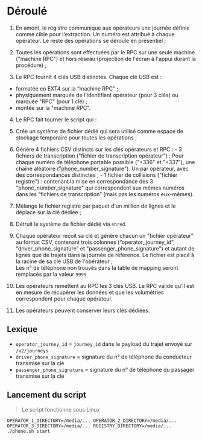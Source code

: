 # Déroulé

1. En amont, le registre communique aux opérateurs une journée définie comme cible pour l'extraction. Un numéro est attribué à chaque opérateur. Le reste des opérations se déroule en présentiel ;

2. Toutes les opérations sont effectuées par le RPC sur une seule machine ("machine RPC") et hors réseau (projection de l'écran à l'appui durant la procédure) ;

3. Le RPC fournit 4 clés USB distinctes. Chaque clé USB est : 
 - formatée en EXT4 sur la “machine RPC” ;
 - physiquement marquée de l'identifiant opérateur (pour 3 clés) ou marquée "RPC" (pour 1 clé) ;
 - montée sur la "machine RPC".

4. Le RPC fait tourner le script qui :
  1. Crée un système de fichier dédié qui sera utilisé comme espace de stockage temporaire pour toutes les opérations ;
  2. Génère 4 fichiers CSV distincts sur les clés opérateurs et RPC :
    - 3 fichiers de transcription ("fichier de transcription opérateur") : Pour chaque numéro de téléphone portable possible ("+336" et "+337"), une chaîne aléatoire ("phone_number_signature"). Un par opérateur, avec des correspondances distinctes ;
    - 1 fichier de collisions ("fichier registre") : contenant la mise en correspondance des 3 "phone_number_signature" qui correspondent aux mêmes numéros dans les “fichiers de transcription” (mais pas les numéros eux-mêmes).
  3. Mélange le fichier registre par paquet d'un million de lignes et le déplace sur la clé dédiée ;
  4. Détruit le système de fichier dédié via `shred`.

5. Chaque opérateur reçoit sa clé et génère chacun un "fichier opérateur" au format CSV, contenant trois colonnes (“operator_journey_id”, “driver_phone_signature” et "passenger_phone_signature") et autant de lignes que de trajets dans la journée de référence. Le fichier est placé à la racine de sa clé USB de l'opérateur ;  
Les n° de téléphone non trouvés dans la table de mapping seront remplacés par la valeur `9999`

6. Les opérateurs remettent au RPC les 3 clés USB. Le RPC valide qu’il est en mesure de récupérer les données et que les volumétries correspondent pour chaque opérateur.
7. Les opérateurs peuvent conserver leurs clés dédiées.

## Lexique

- `operator_journey_id` = `journey_id` dans le payload du trajet envoyé sur `/v2/journeys`
- `driver_phone_signature` = signature du n° de téléphone du conducteur transmise sur la clé
- `passenger_phone_signature` = signature du n° de téléphone du passager transmise sur la clé

## Lancement du script

> Le script fonctionne sous Linux

```
OPERATOR_1_DIRECTORY=/media/... OPERATOR_2_DIRECTORY=/media/... OPERATOR_3_DIRECTORY=/media/... REGISTRY_DIRECTORY=/media/... ./phone.sh start
```
